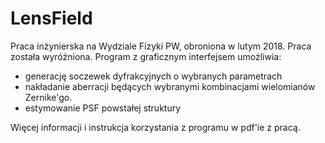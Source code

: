 # LensField
Praca inżynierska na Wydziale Fizyki PW, obroniona w lutym 2018. Praca została wyróżniona.
Program z graficznym interfejsem umożliwia:
* generację soczewek dyfrakcyjnych o wybranych parametrach
* nakładanie aberracji będących wybranymi kombinacjami wielomianów Zernike'go.
* estymowanie PSF powstałej struktury

Więcej informacji i instrukcja korzystania z programu w pdf'ie z pracą.
